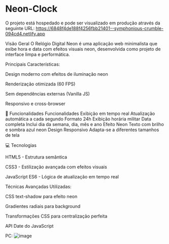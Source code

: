 # Neon-Clock

O projeto está hospedado e pode ser visualizado em produção através da seguinte URL: https://6848f4de188f4256fbb21401--symphonious-crumble-094cd4.netlify.app

Visão Geral
O Relógio Digital Neon é uma aplicação web minimalista que exibe hora e data com efeitos visuais neon, desenvolvida como projeto de interface limpa e performática.

Principais Características:

Design moderno com efeitos de iluminação neon

Renderização otimizada (60 FPS)

Sem dependências externas (Vanilla JS)

Responsivo e cross-browser

🚀 Funcionalidades
Funcionalidades
Exibição em tempo real	Atualização automática a cada segundo
Formato 24h	Exibição horária militar
Data completa	Inclui dia da semana, dia, mês e ano
Efeito Neon	Texto com brilho e sombra azul neon
Design Responsivo	Adapta-se a diferentes tamanhos de tela

💻 Tecnologias

HTML5 - Estrutura semântica

CSS3 - Estilização avançada com efeitos visuais

JavaScript ES6 - Lógica de atualização em tempo real

Técnicas Avançadas Utilizadas:

CSS text-shadow para efeito neon

Gradientes radiais para background

Transformações CSS para centralização perfeita

API Date do JavaScript

PC:
![image](https://github.com/user-attachments/assets/f6436c54-83e4-4d86-9d2d-ef6054c692f7)

